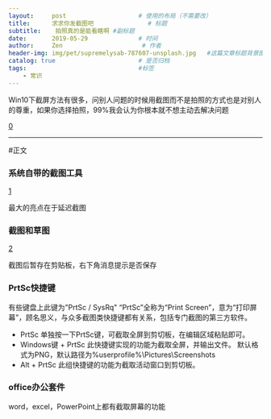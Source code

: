 ```yaml
---
layout:     post                    # 使用的布局（不需要改）
title:      求求你发截图吧               # 标题
subtitle:    拍照真的是能看瞎啊 #副标题
date:       2019-05-29              # 时间
author:     Zen                      # 作者
header-img: img/pet/supremelysab-787607-unsplash.jpg   #这篇文章标题背景图片
catalog: true                       # 是否归档
tags:                               #标签
    - 常识
---
```


Win10下截屏方法有很多，问别人问题的时候用截图而不是拍照的方式也是对别人的尊重，如果你选择拍照，99%我会认为你根本就不想主动去解决问题

[0](https://raw.githubusercontent.com/zhangyiming748/zhangyiming748.github.io/master/img/PrintScreen/0.webp)

----
#正文

### 系统自带的截图工具

[1](https://raw.githubusercontent.com/zhangyiming748/zhangyiming748.github.io/master/img/PrintScreen/1.webp)

最大的亮点在于延迟截图

### 截图和草图

[2](https://raw.githubusercontent.com/zhangyiming748/zhangyiming748.github.io/master/img/PrintScreen/2.webp)

截图后暂存在剪贴板，右下角消息提示是否保存

### PrtSc快捷键

有些键盘上此键为"PrtSc / SysRq"
“PrtSc”全称为“Print Screen”，意为“打印屏幕”，顾名思义，与众多截图类快捷键都有关系，包括专门截图的第三方软件。

+ PrtSc
单独按一下PrtSc键，可截取全屏到剪切板，在编辑区域粘贴即可。
+ Windows键 + PrtSc
此快捷键实现的功能为截取全屏，并输出文件。
默认格式为PNG，默认路径为%userprofile%\Pictures\Screenshots
+ Alt + PrtSc
此组快捷键的功能为截取活动窗口到剪切板。


### office办公套件
word，excel，PowerPoint上都有截取屏幕的功能
